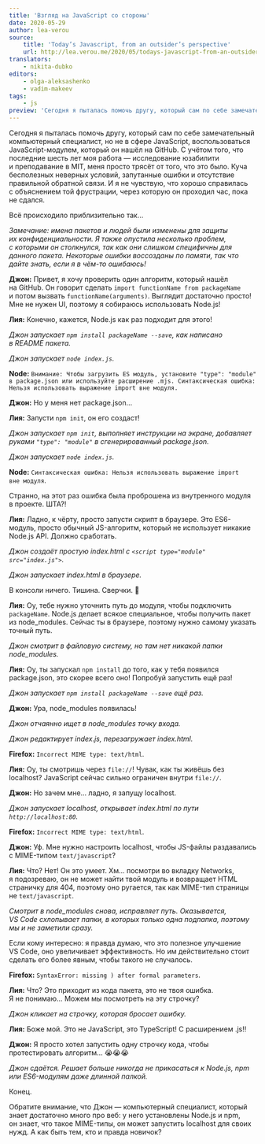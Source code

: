 ```yaml
---
title: 'Взгляд на JavaScript со стороны'
date: 2020-05-29
author: lea-verou
source:
    title: 'Today’s Javascript, from an outsider’s perspective'
    url: http://lea.verou.me/2020/05/todays-javascript-from-an-outsiders-perspective/
translators:
    - nikita-dubko
editors:
    - olga-aleksashenko
    - vadim-makeev
tags:
    - js
preview: 'Сегодня я пыталась помочь другу, который сам по себе замечательный компьютерный специалист, но не в сфере JavaScript, воспользоваться JavaScript-модулем, который он нашёл на GitHub. С учётом того, что последние шесть лет моя работа — исследование юзабилити и преподавание в MIT, меня просто трясёт от того, что это было. Куча бесполезных неверных условий, запутанные ошибки и отсутствие правильной обратной связи. И я не чувствую, что хорошо справилась с объяснением той фрустрации, через которую он проходил час, пока не сдался.'
---
```


Сегодня я пыталась помочь другу, который сам по себе замечательный компьютерный специалист, но не в сфере JavaScript, воспользоваться JavaScript-модулем, который он нашёл на GitHub. С учётом того, что последние шесть лет моя работа — исследование юзабилити и преподавание в MIT, меня просто трясёт от того, что это было. Куча бесполезных неверных условий, запутанные ошибки и отсутствие правильной обратной связи. И я не чувствую, что хорошо справилась с объяснением той фрустрации, через которую он проходил час, пока не сдался.

Всё происходило приблизительно так…

_Замечание: имена пакетов и людей были изменены для защиты их конфиденциальности. Я также опустила несколько проблем, с которыми он столкнулся, так как они слишком специфичны для данного пакета. Некоторые ошибки воссозданы по памяти, так что дайте знать, если я в чём-то ошибаюсь!_

**Джон:** Привет, я хочу проверить один алгоритм, который нашёл на GitHub. Он говорит сделать `import functionName from packageName` и потом вызвать `functionName(arguments)`. Выглядит достаточно просто! Мне не нужен UI, поэтому я собираюсь использовать Node.js!

**Лия:** Конечно, кажется, Node.js как раз подходит для этого!

_Джон запускает `npm install packageName --save`, как написано в README пакета._

_Джон запускает `node index.js`._

**Node:** `Внимание: Чтобы загрузить ES модуль, установите "type": "module" в package.json или используйте расширение .mjs. Синтаксическая ошибка: Нельзя использовать выражение import вне модуля.`

**Джон:** Но у меня нет package.json…

**Лия:** Запусти `npm init`, он его создаст!

_Джон запускает `npm init`, выполняет инструкции на экране, добавляет руками `"type": "module"` в сгенерированный package.json._

_Джон запускает `node index.js`._

**Node:** `Синтаксическая ошибка: Нельзя использовать выражение import вне модуля`.

Странно, на этот раз ошибка была проброшена из внутренного модуля в проекте. ШТА?!

**Лия:** Ладно, к чёрту, просто запусти скрипт в браузере. Это ES6-модуль, просто обычный JS-алгоритм, который не использует никакие Node.js API. Должно сработать.

_Джон создаёт простую index.html с `<script type="module" src="index.js">`._

_Джон запускает index.html в браузере._

В консоли ничего. Тишина. Сверчки. 🦗

**Лия:** Оу, тебе нужно уточнить путь до модуля, чтобы подключить `packageName`. Node.js делает всякое специальное, чтобы получить пакет из node\_modules. Сейчас ты в браузере, поэтому нужно самому указать точный путь.

_Джон смотрит в файловую систему, но там нет никакой папки node\_modules._

**Лия:** Оу, ты запускал `npm install` до того, как у тебя появился package.json, это скорее всего оно! Попробуй запустить ещё раз!

_Джон запускает `npm install packageName --save` ещё раз._

**Джон:** Ура, node\_modules появилась!

_Джон отчаянно ищет в node\_modules точку входа._

_Джон редактирует index.js, перезагружает index.html._

**Firefox:** `Incorrect MIME type: text/html`.

**Лия:** Оу, ты смотришь через `file://`! Чувак, как ты живёшь без localhost? JavaScript сейчас сильно ограничен внутри `file://`.

**Джон:** Но зачем мне… ладно, я запущу localhost.

_Джон запускает localhost, открывает index.html по пути `http://localhost:80`._

**Firefox:** `Incorrect MIME type: text/html`.

**Джон:** Уф. Мне нужно настроить localhost, чтобы JS-файлы раздавались с MIME-типом `text/javascript`?

**Лия:** Что? Нет! Он это умеет. Хм… посмотри во вкладку Networks, я подозреваю, он не может найти твой модуль и возвращает HTML страничку для 404, поэтому оно ругается, так как MIME-тип страницы не `text/javascript`.

_Смотрит в node\_modules снова, исправляет путь. Оказывается, VS Code схлопывает папки, в которых только одна подпапка, поэтому мы и не заметили сразу._

Если кому интересно: я правда думаю, что это полезное улучшение VS Code, оно увеличивает эффективность. Но им действительно стоит сделать его более явным, чтобы такого не случалось.

**Firefox:** `SyntaxError: missing ) after formal parameters`.

**Лия:** Что? Это приходит из кода пакета, это не твоя ошибка. Я не понимаю… Можем мы посмотреть на эту строчку?

_Джон кликает на строчку, которая бросает ошибку._

**Лия:** Боже мой. Это не JavaScript, это TypeScript! С расширением .js!!

**Джон:** Я просто хотел запустить одну строчку кода, чтобы протестировать алгоритм… 😭😭😭

_Джон сдаётся. Решает больше никогда не прикасаться к Node.js, npm или ES6-модулям даже длинной палкой._

Конец.

Обратите внимание, что Джон — компьютерный специалист, который знает достаточно много про веб: у него установлены Node.js и npm, он знает, что такое MIME-типы, он может запустить localhost для своих нужд. А как быть тем, кто и правда новичок?
